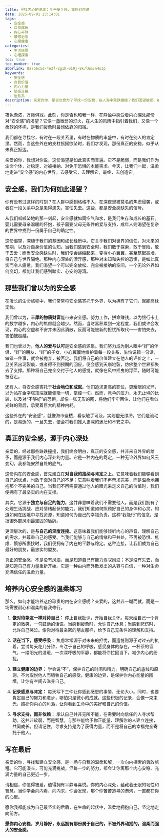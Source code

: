 ```yaml
---
title: 寻找内心的港湾：关于安全感，我想对你说
date: 2025-09-01 23:14:01
tags:
  - 安全感
  - 自我成长
  - 内心平静
  - 情感治愈
  - 心理健康
categories:
  - 生活感悟
  - 心理探索
toc: true
toc_number: true
abbrlink: 8a7b6c5d-4e3f-2g1h-0i9j-8k7l6m5n4o3p
keywords:
  - 安全感
  - 自我价值
  - 内心力量
  - 情感连接
  - 治愈系
description: 亲爱的你，是否也曾为了寻找一份安稳，在人海中跌跌撞撞？我们渴望被爱、被理解，渴望拥有一个可以卸下所有防备的港湾。然而，真正的安全感，并非来自外界的给予，而是源于我们内心深处的力量。这篇文章，想与你一同探索这份珍贵的内在宝藏，温柔地拥抱那个渴望安稳的自己。
---
```


夜色渐浓，万籁俱寂。此刻，你是否也和我一样，在静谧中感受着内心深处那份对“安全感”的渴望？它像一盏微弱的灯火，在人生的风雨中指引着我们，又像一个柔软的怀抱，是我们疲惫时最想依靠的归宿。

我们都在寻找它，有时在一段关系里，有时在物质的丰盛中，有时在别人的肯定里。然而，当这些外在的支柱摇摇欲坠时，我们才发现，那份真正的安稳，似乎从未真正抵达。

亲爱的你，我想对你说，这份渴望是如此真实而普遍。它不是脆弱，而是我们作为生命个体，对稳定、对被接纳、对免于恐惧的本能需求。今天，让我们一起，温柔地走进“安全感”的内心世界，去感受它，去理解它，最终，去创造它。

## 安全感，我们为何如此渴望？

你有没有过这样的时刻？在人群中感到格格不入，在深夜里被莫名的焦虑侵袭，或者在一段关系中总是患得患失，害怕失去。这些，都是安全感缺失的信号。

从我们呱呱坠地的那一刻起，安全感就如同空气和水，是我们生存和成长的基石。婴儿需要母亲温暖的怀抱，孩子需要父母无条件的爱与支持，成年人则渴望在复杂的世界中找到一份属于自己的确定性。

这份渴望，深植于我们的基因和成长经历中。它关乎我们对世界的信任，对未来的预期，以及对自身价值的认知。当我们感到安全时，我们敢于探索，敢于冒险，敢于去爱；而当安全感缺失时，我们便会蜷缩起来，变得小心翼翼，甚至筑起高墙，将自己与世界隔绝。那种内心深处的漂浮感，那种对未知和失控的恐惧，是如此真实而令人疲惫。我们渴望一个可以完全放松、完全被接纳的空间，一个无论外界如何变幻，都能让我们感到踏实、心安的港湾。

## 那些我们曾以为的安全感

在漫长的生命旅程中，我们常常将安全感寄托于外界，以为拥有了它们，就能高枕无忧。

我们曾以为，**丰厚的物质财富**能带来安全感。努力工作，拼命赚钱，以为银行卡上的数字越多，内心的焦虑就会越少。然而，当财富积累到一定程度，我们或许会发现，内心的空虚和不安并未因此消散，反而可能被新的担忧所取代——害怕失去，害怕被超越。

我们也曾以为，**他人的爱与认可**是安全感的源泉。我们努力成为别人眼中“好”的伴侣、“好”的朋友、“好”的子女，小心翼翼地维护着每一段关系，生怕说错一句话，做错一件事，就会被抛弃，被否定。我们将自己的价值建立在他人的评价之上，一旦关系出现裂痕，或者得不到预期的回应，便会感到天崩地裂，仿佛整个世界都失去了支撑。那种将自己完全交付于他人的感觉，就像在风中摇曳的浮萍，随时可能被卷走。

还有人，将安全感寄托于**社会地位和成就**。他们追求更高的职位，更耀眼的光环，以为站在金字塔顶端就能俯瞰一切，掌控一切。然而，竞争的压力、永无止境的比较，以及对“不够好”的恐惧，却像一张无形的网，将他们牢牢困住，让他们在看似光鲜的背后，承受着巨大的精神内耗。

这些外在的“安全感”，就像海市蜃楼，看似触手可及，实则虚无缥缈。它们是流动的，是易逝的，一旦失去，便会将我们推入更深的迷茫和不安之中。

## 真正的安全感，源于内心深处

亲爱的，经过那些跌跌撞撞，我们终会明白，真正的安全感，并非来自外界的给予，而是源于我们内心深处的力量。它是一种内在的笃定，一种无论外界如何风云变幻，我都能安然自处的底气。

这份内在的安全感，首先建立在**对自我的接纳与肯定**之上。它意味着我们能够看到自己的优点，也敢于面对自己的不足；它意味着我们不再苛求完美，而是温柔地拥抱那个不完美的自己。当我们不再需要通过他人的眼光来定义自己的价值时，我们便拥有了最坚实的内在支撑。

其次，它源于**独立与自足的能力**。这并非意味着我们不需要他人，而是我们拥有了处理生活挑战、应对情绪起伏的能力。我们知道如何照顾好自己的身体和心灵，知道如何在困境中寻找资源，知道如何为自己的幸福负责。这种“我能行”的信念，是抵御外部风雨最坚固的盾牌。

更深层次的，是**与自己的深度连接**。这意味着我们能够倾听内心的声音，理解自己的需求，并尊重自己的感受。当我们能够与自己的情绪和平共处，不再被恐惧、焦虑、愤怒所裹挟时，我们便拥有了内在的平静与稳定。这种连接，让我们成为自己最好的朋友，最忠实的盟友。

真正的安全感，不是没有风浪，而是知道自己有能力驾驭风浪；不是没有失去，而是知道自己有力量重新开始。它是一种由内而外散发出的从容与自信，一种对生命充满信任的温柔力量。

## 培养内心安全感的温柔练习

那么，如何才能培养这份珍贵的内在安全感呢？亲爱的，这并非一蹴而就，而是一场需要耐心和温柔的自我修行。

1.  **像对待挚友一样对待自己：** 停止自我批评，开始自我关怀。每天给自己一个肯定的微笑，一句鼓励的话语。当感到疲惫时，允许自己休息；当感到悲伤时，允许自己哭泣。像你对待最亲密的朋友那样，给予自己无条件的理解和支持。

2.  **活在当下，感受呼吸：** 焦虑常常源于对未来的担忧，而遗憾则源于对过去的执着。尝试每天花几分钟，专注于自己的呼吸，感受身体的存在。一杯茶的香气，一缕阳光的温暖，一次深呼吸的平静，都能将你拉回当下，减少内心的纷扰。

3.  **建立健康的边界：** 学会说“不”，保护自己的时间和精力。明确自己的底线和原则，不为取悦他人而牺牲自己的感受。健康的边界，是保护你内心能量的围墙，让你有空间去滋养自己。

4.  **记录感恩与肯定：** 每天写下三件让你感到感恩的事情，无论大小。同时，也要肯定自己的努力和进步，哪怕只是微小的成就。这些积极的记录，会像一束束光，照亮你内心的角落，让你看到生命中的美好和自己的价值。

5.  **寻求支持，而非依赖：** 承认自己并非无所不能，在需要时向信任的人寻求帮助。这并非软弱，而是智慧。与那些能给予你正能量、理解你的人建立连接，共同成长。但请记住，寻求支持是为了获得力量，而不是将自己的幸福完全寄托于他人。

## 写在最后

亲爱的你，寻找和建立安全感，是一场与自我的温柔和解，一次向内探索的勇敢旅程。它可能漫长，可能充满挑战，但每一步的努力，都会让你离那个内心安稳、充满力量的自己更近一步。

请相信，你值得被爱，值得拥有平静与喜悦。你的内心深处，蕴藏着无限的韧性和智慧。当你学会向内看，向内求，你会发现，那个你苦苦追寻的港湾，一直都在你的心里。

愿你我都能成为自己最坚实的后盾，在生命的起伏中，温柔地拥抱自己，坚定地走向前方。

**愿你内心安稳，岁月静好，永远拥有那份属于自己的，不被外界动摇的，温柔而强大的安全感。**